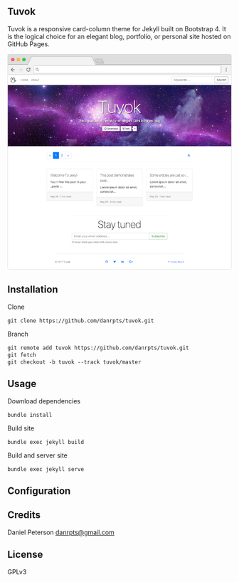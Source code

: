 ## Tuvok
Tuvok is a responsive card-column theme for Jekyll built on Bootstrap 4. It is the logical choice for an elegant blog, portfolio, or personal site hosted on GitHub Pages.

![tuvok-home-screenshot](assets/images/tuvok-home-screenshot.png)

## Installation

Clone

    git clone https://github.com/danrpts/tuvok.git

Branch

    git remote add tuvok https://github.com/danrpts/tuvok.git
    git fetch
    git checkout -b tuvok --track tuvok/master

## Usage

Download dependencies

    bundle install

Build site

    bundle exec jekyll build

Build and server site

    bundle exec jekyll serve

## Configuration

## Credits
Daniel Peterson <danrpts@gmail.com>

## License
GPLv3
